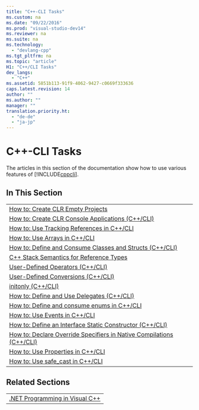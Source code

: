 ```yaml
---
title: "C++-CLI Tasks"
ms.custom: na
ms.date: "09/22/2016"
ms.prod: "visual-studio-dev14"
ms.reviewer: na
ms.suite: na
ms.technology: 
  - "devlang-cpp"
ms.tgt_pltfrm: na
ms.topic: "article"
H1: "C++/CLI Tasks"
dev_langs: 
  - "C++"
ms.assetid: 5851b113-91f9-4062-9427-c0669f333636
caps.latest.revision: 14
author: ""
ms.author: ""
manager: ""
translation.priority.ht: 
  - "de-de"
  - "ja-jp"
---
```

# C++-CLI Tasks
The articles in this section of the documentation show how to use various features of [!INCLUDE[cppcli](../vs140/includes/cppcli_md.md)].  
  
## In This Section  
  
||  
|-|  
|[How to: Create CLR Empty Projects](../vs140/how-to--create-clr-empty-projects.md)|  
|[How to: Create CLR Console Applications (C++/CLI)](../vs140/how-to--create-clr-console-applications--c---cli-.md)|  
|[How to: Use Tracking References in C++/CLI](../vs140/how-to--use-tracking-references-in-c---cli.md)|  
|[How to: Use Arrays in C++/CLI](../vs140/how-to--use-arrays-in-c---cli.md)|  
|[How to: Define and Consume Classes and Structs (C++/CLI)](../vs140/how-to--define-and-consume-classes-and-structs--c---cli-.md)|  
|[C++ Stack Semantics for Reference Types](../vs140/c---stack-semantics-for-reference-types.md)|  
|[User-Defined Operators (C++/CLI)](../vs140/user-defined-operators--c---cli-.md)|  
|[User-Defined Conversions (C++/CLI)](../vs140/user-defined-conversions--c---cli-.md)|  
|[initonly (C++/CLI)](../vs140/initonly--c---cli-.md)|  
|[How to: Define and Use Delegates (C++/CLI)](../vs140/how-to--define-and-use-delegates--c---cli-.md)|  
|[How to: Define and consume enums in C++/CLI](../vs140/how-to--define-and-consume-enums-in-c---cli.md)|  
|[How to: Use Events in C++/CLI](../vs140/how-to--use-events-in-c---cli.md)|  
|[How to: Define an Interface Static Constructor (C++/CLI)](../vs140/how-to--define-an-interface-static-constructor--c---cli-.md)|  
|[How to: Declare Override Specifiers in Native Compilations (C++/CLI)](../vs140/how-to--declare-override-specifiers-in-native-compilations--c---cli-.md)|  
|[How to: Use Properties in C++/CLI](../vs140/how-to--use-properties-in-c---cli.md)|  
|[How to: Use safe_cast in C++/CLI](../vs140/how-to--use-safe_cast-in-c---cli.md)|  
  
## Related Sections  
  
||  
|-|  
|[.NET Programming in Visual C++](../vs140/.net-programming-with-c---cli--visual-c---.md)|